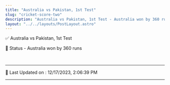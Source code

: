 ```yaml
---
title: "Australia vs Pakistan, 1st Test"
slug: "cricket-score-two"
description: "Australia vs Pakistan, 1st Test - Australia won by 360 runs."
layout: "../../layouts/PostLayout.astro"
--- 
```


✅ Australia vs Pakistan, 1st Test

📑 Status - Australia won by 360 runs

<br />

***

📝 Last Updated on : 12/17/2023, 2:06:39 PM

***

